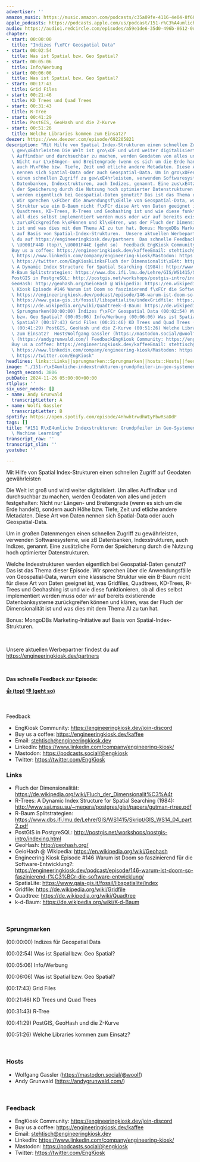 ```yaml
---
advertiser: ''
amazon_music: https://music.amazon.com/podcasts/c35a09fe-4116-4e04-8f68-77d61b112e46/episodes/e8591296-a5ab-4db8-b0bc-f6dfe4e6e4d4/engineering-kiosk-151-r%C3%A4umliche-indexstrukturen-grundpfeiler-in-geo-systemen-games-und-machine-learning
apple_podcasts: https://podcasts.apple.com/us/podcast/151-r%C3%A4umliche-indexstrukturen-grundpfeiler-in-geo-systemen/id1603082924?i=1000678240985&uo=4
audio: https://audio1.redcircle.com/episodes/a59e1de6-35d0-496b-8612-0ddd4707105b/stream.mp3
chapter:
- start: 00:00:00
  title: "Indizes f\xFCr Geospatial Data"
- start: 00:02:54
  title: Was ist Spatial bzw. Geo Spatial?
- start: 00:05:06
  title: Info/Werbung
- start: 00:06:06
  title: Was ist Spatial bzw. Geo Spatial?
- start: 00:17:43
  title: Grid Files
- start: 00:21:46
  title: KD Trees und Quad Trees
- start: 00:31:43
  title: R-Tree
- start: 00:41:29
  title: PostGIS, GeoHash und die Z-Kurve
- start: 00:51:26
  title: Welche Libraries kommen zum Einsatz?
deezer: https://www.deezer.com/episode/692205821
description: "Mit Hilfe von Spatial Index-Strukturen einen schnellen Zugriff auf Geodaten\
  \ gew\xE4hrleisten Die Welt ist gro\xDF und wird weiter digitalisiert. Um alles\
  \ Auffindbar und durchsuchbar zu machen, werden Geodaten von alles und jedem festgehalten:\
  \ Nicht nur L\xE4ngen- und Breitengrade (wenn es sich um die Erde handelt), sondern\
  \ auch H\xF6he bzw. Tiefe, Zeit und etliche andere Metadaten. Diese Art von Daten\
  \ nennen sich Spatial-Data oder auch Geospatial-Data. Um in gro\xDFen Datenmengen\
  \ einen schnellen Zugriff zu gew\xE4hrleisten, verwenden Softwaresysteme, wie zB\
  \ Datenbanken, Indexstrukturen, auch Indizes, genannt. Eine zus\xE4tzliche Form\
  \ der Speicherung durch die Nutzung hoch optimierter Datenstrukturen.\_ Welche Indexstrukturen\
  \ werden eigentlich bei Geospatial-Daten genutzt? Das ist das Thema dieser Episode.\
  \ Wir sprechen \xFCber die Anwendungsf\xE4lle von Geospatial-Data, warum eine klassische\
  \ Struktur wie ein B-Baum nicht f\xFCr diese Art von Daten geeignet ist, was Gridfiles,\
  \ Quadtrees, KD-Trees, R-Trees und Geohashing ist und wie diese funktionieren, ob\
  \ all dies selbst implementiert werden muss oder wir auf bereits existierende Datenbanksysteme\
  \ zur\xFCckgreifen k\xF6nnen und kl\xE4ren, was der Fluch der Dimensionalit\xE4\
  t ist und was dies mit dem Thema AI zu tun hat. Bonus: MongoDBs Marketing-Initiative\
  \ auf Basis von Spatial-Index-Strukturen.  Unsere aktuellen Werbepartner findest\
  \ du auf https://engineeringkiosk.dev/partners  Das schnelle Feedback zur Episode:\
  \ \U0001F44D (top)\_\U0001F44E (geht so)  Feedback EngKiosk Community: https://engineeringkiosk.dev/join-discord\_\
  Buy us a coffee: https://engineeringkiosk.dev/kaffeeEmail: stehtisch@engineeringkiosk.devLinkedIn:\
  \ https://www.linkedin.com/company/engineering-kiosk/Mastodon: https://podcasts.social/@engkioskTwitter:\
  \ https://twitter.com/EngKioskLinksFluch der Dimensionalit\xE4t: https://de.wikipedia.org/wiki/Fluch_der_Dimensionalit%C3%A4tR-Trees:\
  \ A Dynamic Index Structure for Spatial Searching (1984): http://www.sai.msu.su/~megera/postgres/gist/papers/gutman-rtree.pdf\_\
  R-Baum Splitstrategien: https://www.dbs.ifi.lmu.de/Lehre/GIS/WS1415/Skript/GIS_WS14_04_part2.pdf\_\
  PostGIS in PostgreSQL: http://postgis.net/workshops/postgis-intro/indexing.html\_\
  GeoHash: http://geohash.org/GeioHash @ Wikipedia: https://en.wikipedia.org/wiki/GeohashEngineering\
  \ Kiosk Episode #146 Warum ist Doom so faszinierend f\xFCr die Software-Entwicklung?:\
  \ https://engineeringkiosk.dev/podcast/episode/146-warum-ist-doom-so-faszinierend-f%C3%BCr-die-software-entwicklung/SpatiaLite:\
  \ https://www.gaia-gis.it/fossil/libspatialite/indexGridfile: https://de.wikipedia.org/wiki/GridfileQuadtree:\
  \ https://de.wikipedia.org/wiki/Quadtreek-d-Baum: https://de.wikipedia.org/wiki/K-d-Baum\
  \ Sprungmarken(00:00:00) Indizes f\xFCr Geospatial Data (00:02:54) Was ist Spatial\
  \ bzw. Geo Spatial? (00:05:06) Info/Werbung (00:06:06) Was ist Spatial bzw. Geo\
  \ Spatial? (00:17:43) Grid Files (00:21:46) KD Trees und Quad Trees (00:31:43) R-Tree\
  \ (00:41:29) PostGIS, GeoHash und die Z-Kurve (00:51:26) Welche Libraries kommen\
  \ zum Einsatz?  HostsWolfgang Gassler (https://mastodon.social/@woolf)Andy Grunwald\
  \ (https://andygrunwald.com/) FeedbackEngKiosk Community: https://engineeringkiosk.dev/join-discord\_\
  Buy us a coffee: https://engineeringkiosk.dev/kaffeeEmail: stehtisch@engineeringkiosk.devLinkedIn:\
  \ https://www.linkedin.com/company/engineering-kiosk/Mastodon: https://podcasts.social/@engkioskTwitter:\
  \ https://twitter.com/EngKiosk"
headlines: links::Links||sprungmarken::Sprungmarken||hosts::Hosts||feedback::Feedback
image: "./151-r\xE4umliche-indexstrukturen-grundpfeiler-in-geo-systemen-games-und-machine-learning.jpg"
length_second: 3806
pubDate: 2024-11-26 05:00:00+00:00
rtlplus: ''
six_user_needs: []
- name: Andy Grunwald
  transcriptLetter: A
- name: Wolfi Gassler
  transcriptLetter: B
spotify: https://open.spotify.com/episode/4HhwhtrwdhWIyPbwRsaDdF
tags: []
title: "#151 R\xE4umliche Indexstrukturen: Grundpfeiler in Geo-Systemen, Games und\
  \ Machine Learning"
transcript_raw: ''
transcript_slim: ''
youtube: ''

---
```

<p>Mit Hilfe von Spatial Index-Strukturen einen schnellen Zugriff auf Geodaten gewährleisten</p><p>Die Welt ist groß und wird weiter digitalisiert. Um alles Auffindbar und durchsuchbar zu machen, werden Geodaten von alles und jedem festgehalten: Nicht nur Längen- und Breitengrade (wenn es sich um die Erde handelt), sondern auch Höhe bzw. Tiefe, Zeit und etliche andere Metadaten. Diese Art von Daten nennen sich Spatial-Data oder auch Geospatial-Data.</p><p>Um in großen Datenmengen einen schnellen Zugriff zu gewährleisten, verwenden Softwaresysteme, wie zB Datenbanken, Indexstrukturen, auch Indizes, genannt. Eine zusätzliche Form der Speicherung durch die Nutzung hoch optimierter Datenstrukturen. </p><p>Welche Indexstrukturen werden eigentlich bei Geospatial-Daten genutzt? Das ist das Thema dieser Episode. Wir sprechen über die Anwendungsfälle von Geospatial-Data, warum eine klassische Struktur wie ein B-Baum nicht für diese Art von Daten geeignet ist, was Gridfiles, Quadtrees, KD-Trees, R-Trees und Geohashing ist und wie diese funktionieren, ob all dies selbst implementiert werden muss oder wir auf bereits existierende Datenbanksysteme zurückgreifen können und klären, was der Fluch der Dimensionalität ist und was dies mit dem Thema AI zu tun hat.</p><p>Bonus: MongoDBs Marketing-Initiative auf Basis von Spatial-Index-Strukturen.</p><p><br></p><p>Unsere aktuellen Werbepartner findest du auf <a href="https://engineeringkiosk.dev/partners">https://engineeringkiosk.dev/partners</a></p><p><br></p><p><strong>Das schnelle Feedback zur Episode:</strong></p><p><a href="https://api.openpodcast.dev/feedback/151/upvote" rel="nofollow"><strong>👍 (top)</strong></a><strong> </strong><a href="https://api.openpodcast.dev/feedback/151/downvote" rel="nofollow"><strong>👎 (geht so)</strong></a></p><p><br></p><p>Feedback</p><ul><li>EngKiosk Community: <a href="https://engineeringkiosk.dev/join-discord">https://engineeringkiosk.dev/join-discord</a> </li><li>Buy us a coffee: <a href="https://engineeringkiosk.dev/kaffee">https://engineeringkiosk.dev/kaffee</a></li><li>Email: <a href="mailto:stehtisch@engineeringkiosk.dev" rel="nofollow">stehtisch@engineeringkiosk.dev</a></li><li>LinkedIn: <a href="https://www.linkedin.com/company/engineering-kiosk/" rel="nofollow">https://www.linkedin.com/company/engineering-kiosk/</a></li><li>Mastodon: <a href="https://podcasts.social/@engkiosk" rel="nofollow">https://podcasts.social/@engkiosk</a></li><li>Twitter: <a href="https://twitter.com/EngKiosk" rel="nofollow">https://twitter.com/EngKiosk</a></li></ul><h3 id="links">Links</h3><ul><li>Fluch der Dimensionalität: <a href="https://de.wikipedia.org/wiki/Fluch_der_Dimensionalit%C3%A4t" rel="nofollow">https://de.wikipedia.org/wiki/Fluch_der_Dimensionalit%C3%A4t</a></li><li>R-Trees: A Dynamic Index Structure for Spatial Searching (1984): <a href="http://www.sai.msu.su/~megera/postgres/gist/papers/gutman-rtree.pdf" rel="nofollow">http://www.sai.msu.su/~megera/postgres/gist/papers/gutman-rtree.pdf</a> </li><li>R-Baum Splitstrategien: <a href="https://www.dbs.ifi.lmu.de/Lehre/GIS/WS1415/Skript/GIS_WS14_04_part2.pdf" rel="nofollow">https://www.dbs.ifi.lmu.de/Lehre/GIS/WS1415/Skript/GIS_WS14_04_part2.pdf</a> </li><li>PostGIS in PostgreSQL: <a href="http://postgis.net/workshops/postgis-intro/indexing.html" rel="nofollow">http://postgis.net/workshops/postgis-intro/indexing.html</a> </li><li>GeoHash: <a href="http://geohash.org/" rel="nofollow">http://geohash.org/</a></li><li>GeioHash @ Wikipedia: <a href="https://en.wikipedia.org/wiki/Geohash" rel="nofollow">https://en.wikipedia.org/wiki/Geohash</a></li><li>Engineering Kiosk Episode #146 Warum ist Doom so faszinierend für die Software-Entwicklung?: <a href="https://engineeringkiosk.dev/podcast/episode/146-warum-ist-doom-so-faszinierend-f%C3%BCr-die-software-entwicklung/">https://engineeringkiosk.dev/podcast/episode/146-warum-ist-doom-so-faszinierend-f%C3%BCr-die-software-entwicklung/</a></li><li>SpatiaLite: <a href="https://www.gaia-gis.it/fossil/libspatialite/index" rel="nofollow">https://www.gaia-gis.it/fossil/libspatialite/index</a></li><li>Gridfile: <a href="https://de.wikipedia.org/wiki/Gridfile" rel="nofollow">https://de.wikipedia.org/wiki/Gridfile</a></li><li>Quadtree: <a href="https://de.wikipedia.org/wiki/Quadtree" rel="nofollow">https://de.wikipedia.org/wiki/Quadtree</a></li><li>k-d-Baum: <a href="https://de.wikipedia.org/wiki/K-d-Baum" rel="nofollow">https://de.wikipedia.org/wiki/K-d-Baum</a></li></ul><p><br></p><h3 id="sprungmarken">Sprungmarken</h3><p>(00:00:00) Indizes für Geospatial Data</p><p>(00:02:54) Was ist Spatial bzw. Geo Spatial?</p><p>(00:05:06) Info/Werbung</p><p>(00:06:06) Was ist Spatial bzw. Geo Spatial?</p><p>(00:17:43) Grid Files</p><p>(00:21:46) KD Trees und Quad Trees</p><p>(00:31:43) R-Tree</p><p>(00:41:29) PostGIS, GeoHash und die Z-Kurve</p><p>(00:51:26) Welche Libraries kommen zum Einsatz?</p><p><br></p><h3 id="hosts">Hosts</h3><ul><li>Wolfgang Gassler (<a href="https://mastodon.social/@woolf" rel="nofollow">https://mastodon.social/@woolf</a>)</li><li>Andy Grunwald (<a href="https://andygrunwald.com/" rel="nofollow">https://andygrunwald.com/</a>)</li></ul><p><br></p><h3 id="feedback">Feedback</h3><ul><li>EngKiosk Community: <a href="https://engineeringkiosk.dev/join-discord">https://engineeringkiosk.dev/join-discord</a> </li><li>Buy us a coffee: <a href="https://engineeringkiosk.dev/kaffee">https://engineeringkiosk.dev/kaffee</a></li><li>Email: <a href="mailto:stehtisch@engineeringkiosk.dev" rel="nofollow">stehtisch@engineeringkiosk.dev</a></li><li>LinkedIn: <a href="https://www.linkedin.com/company/engineering-kiosk/" rel="nofollow">https://www.linkedin.com/company/engineering-kiosk/</a></li><li>Mastodon: <a href="https://podcasts.social/@engkiosk" rel="nofollow">https://podcasts.social/@engkiosk</a></li><li>Twitter: <a href="https://twitter.com/EngKiosk" rel="nofollow">https://twitter.com/EngKiosk</a></li></ul>